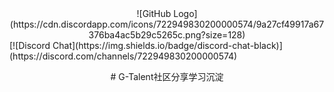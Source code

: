 <div align=center>
![GitHub Logo](https://cdn.discordapp.com/icons/722949830200000574/9a27cf49917a67376ba4ac5b29c5265c.png?size=128)
</div>
[![Discord Chat](https://img.shields.io/badge/discord-chat-black)](https://discord.com/channels/722949830200000574)  
<p align="center">
# G-Talent社区分享学习沉淀
</p>
